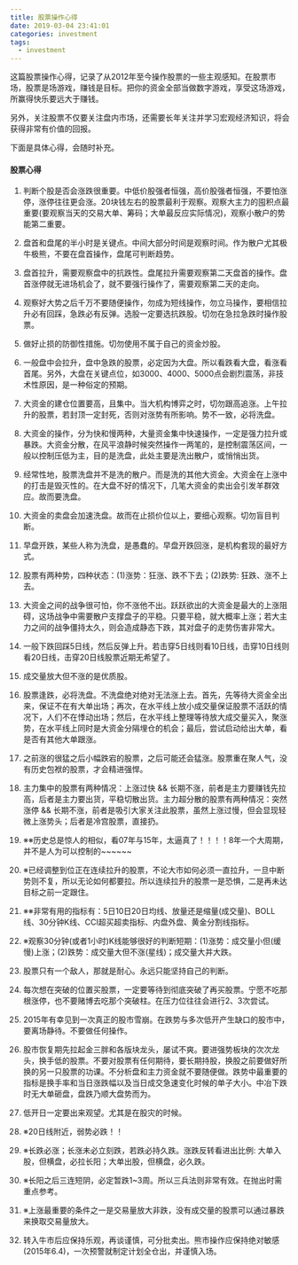 ```yaml
---
title: 股票操作心得
date: 2019-03-04 23:41:01
categories: investment
tags:
  - investment
---
```


这篇股票操作心得，记录了从2012年至今操作股票的一些主观感知。在股票市场，股票是场游戏，赚钱是目标。把你的资金全部当做数字游戏，享受这场游戏，所赢得快乐要远大于赚钱。

另外，关注股票不仅要关注盘内市场，还需要长年关注并学习宏观经济知识，将会获得非常有价值的回报。

下面是具体心得，会随时补充。

#### 股票心得

1. 判断个股是否会涨跌很重要。中低价股强者恒强，高价股强者恒强，不要怕涨停，涨停往往更会涨。20块钱左右的股票最利于观察。观察大主力的囤积点最重要(要观察当天的交易大单、筹码；大单最反应实际情况)，观察小散户的势能第二重要。

<!-- more -->

2. 盘首和盘尾的半小时是关键点。中间大部分时间是观察时间。作为散户尤其极牛极熊，不要在盘首操作，盘尾可判断趋势。

3. 盘首拉升，需要观察盘中的抗跌性。盘尾拉升需要观察第二天盘首的操作。盘首涨停就无进场机会了，就不要强行操作了，需要观察第二天的走向。

4. 观察好大势之后千万不要随便操作，勿成为短线操作，勿立马操作，要相信拉升必有回踩，急跌必有反弹。选股一定要选抗跌股。切勿在急拉急跌时操作股票。

5. 做好止损的防御性措施。切勿使用不属于自己的资金炒股。

6. 一般盘中会拉升，盘中急跌的股票，必定因为大盘。所以看跌看大盘，看涨看首尾。另外，大盘在关键点位，如3000、4000、5000点会剧烈震荡，非技术性原因，是一种俗定的预期。

7. 大资金的建仓位置要高，且集中。当大机构博弈之时，切勿跟高追涨。上午拉升的股票，若封顶一定封死，否则对涨势有所影响。势不一致，必将洗盘。

8. 大资金的操作，分为快和慢两种，大量资金集中快速操作，一定是强力拉升或暴跌。大资金分散，在风平浪静时候突然操作一两笔的，是控制震荡区间，一般以控制压低为主，目的是洗盘，此处主要是洗出散户，或悄悄出货。

9.  经常性地，股票洗盘并不是洗的散户。而是洗的其他大资金。大资金在上涨中的打击是毁灭性的。在大盘不好的情况下，几笔大资金的卖出会引发羊群效应。故而要洗盘。

10. 大资金的卖盘会加速洗盘。故而在止损价位以上，要细心观察。切勿盲目判断。

11. 早盘开跌，某些人称为洗盘，是愚蠢的。早盘开跌回涨，是机构套现的最好方式。

12. 股票有两种势，四种状态：(1)涨势：狂涨、跌不下去；(2)跌势: 狂跌、涨不上去。

13. 大资金之间的战争很可怕，你不涨他不出。跃跃欲出的大资金是最大的上涨阻碍，这场战争中需要散户支撑盘子的平稳。只要平稳，就大概率上涨；若大主力之间的战争僵持太久，则会造成静态下跌，其对盘子的走势伤害非常大。

14. 一般下跌回踩5日线，然后反弹上升。若击穿5日线则看10日线，击穿10日线则看20日线，击穿20日线股票近期无希望了。

15. 成交量放大但不涨的是优质股。

16. 股票逢跌，必将洗盘。不洗盘绝对绝对无法涨上去。首先，先等待大资金全出来，保证不在有大单出场；再次，在水平线上放小成交量保证股票不活跃的情况下，人们不在悸动出场；然后，在水平线上整理等待放大成交量买入，聚涨势，在水平线上同时是大资金分隔埋仓的机会；最后，尝试启动给出大单，看是否有其他大单跟涨。

17. 之前涨的很猛之后小幅跌宕的股票，之后可能还会猛涨。股票重在聚人气，没有历史包袱的股票，才会精进强悍。

18. 主力集中的股票有两种情况：上涨过快 && 长期不涨，前者是主力要赚钱先拉高，后者是主力要出货，平稳切散出货。主力超分散的股票有两种情况：突然涨停 && 长期不涨，前者是吸引大家关注此股票，虽然上涨过慢，但会显现轻微上涨势头；后者是冷宫股票，直接扔。

19. ※※历史总是惊人的相似，看07年与15年，太逼真了！！！！8年一个大周期，并不是人为可以控制的~~~~~~

20. ※已经调整到位正在连续拉升的股票，不论大市如何必须一直拉升，一旦中断势则不复，所以无论如何都要拉。所以连续拉升的股票一是恐惧，二是再未达目标之前一定跟住。

21. ※※非常有用的指标有：5日10日20日均线、放量还是缩量(成交量)、BOLL线、30分钟K线、CCI超买超卖指标、内盘外盘、黄金分割线指标。

22. ※观察30分钟(或者1小时)K线能够很好的判断短期：(1)涨势：成交量小但(缓慢)上涨；(2)跌势：成交量大但不涨(星线)；成交量大并大跌。

23. 股票只有一个敌人，那就是耐心。永远只能坚持自己的判断。

24. 每次想在突破的位置买股票，一定要等待到彻底突破了再买股票。宁愿不吃那根涨停，也不要赌博去吃那个突破柱。在压力位往往会进行2、3次尝试。

25. 2015年有幸见到一次真正的股市雪崩。在跌势与多次低开产生缺口的股市中，要离场静待。不要做任何操作。

26. 股市恢复期先拉起金三胖和各版块龙头，屡试不爽。要进强势板块的次次龙头，换手低的股票。不要对股票有任何期待，要长期持股，换股之前要做好所换的另一只股票的功课。不分析盘和主力资金就不要随便做。跌势中最重要的指标是换手率和当日涨跌幅以及当日成交急速变化时候的单子大小。中冶下跌时无大单砸盘，盘跌乃顺大盘势而为。

27. 低开日一定要出来观望。尤其是在股灾的时候。

28. ※20日线附近，弱势必跌！！

29. ※长跌必涨；长涨未必立刻跌，若跌必持久跌。涨跌反转看进出比例: 大单入股，但横盘，必拉长阳；大单出股，但横盘，必久跌。

30. ※长阳之后三连短阴，必定暂跌1~3周。所以三兵法则非常有效。在抛出时需重点参考。

31. ※上涨最重要的条件之一是交易量放大非跌，没有成交量的股票可以通过暴跌来换取交易量放大。

32. 转入牛市后应保持乐观，再谈谨慎，可分批卖出。熊市操作应保持绝对敏感(2015年6.4)，一次预警就制定计划全仓出，并谨慎入场。